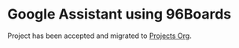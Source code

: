 # Google Assistant using 96Boards

Project has been accepted and migrated to [Projects Org](https://github.com/96boards-projects/google_assistant).
